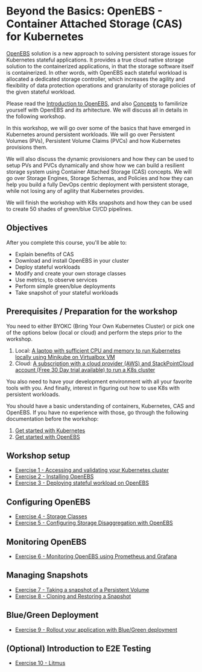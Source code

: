 # Beyond the Basics: OpenEBS - Container Attached Storage (CAS) for Kubernetes 
[OpenEBS](https://www.openebs.io) solution is a new approach to solving persistent storage issues for Kubernetes stateful applications. It provides a true cloud native storage solution to the containerized applications, in that the storage software itself is containerized. In other words, with OpenEBS each stateful workload is allocated a dedicated storage controller, which increases the agility and flexibility of data protection operations and granularity of storage policies of the given stateful workload.

Please read the [Introduction to OpenEBS](https://docs.openebs.io/docs/next/introduction.html), and also [Concepts](https://docs.openebs.io/docs/next/conceptscas.html) to familirize yourself with OpenEBS and its arhitecture. We will discuss all in details in the following workshop.

In this workshop, we will go over some of the basics that have emerged in Kubernetes around persistent workloads. We will go over Persistent Volumes (PVs), Persistent Volume Claims (PVCs) and how Kubernetes provisions them. 

We will also discuss the dynamic provisioners and how they can be used to setup PVs and PVCs dynamically and show how we can build a resilient storage system using Container Attached Storage (CAS) concepts. We will go over Storage Engines, Storage Schemas, and Policies and how they can help you build a fully DevOps centric deployment with persistent storage, while not losing any of agility that Kubernetes provides. 

We will finish the workshop with K8s snapshots and how they can be used to create 50 shades of green/blue CI/CD pipelines.


## Objectives
After you complete this course, you'll be able to: 
- Explain benefits of CAS
- Download and install OpenEBS in your cluster
- Deploy stateful workloads
- Modify and create your own storage classes 
- Use metrics, to observe services
- Perform simple green/blue deployments
- Take snapshot of your stateful workloads


## Prerequisites / Preparation for the workshop
You need to either BYOKC (Bring Your Own Kubernetes Cluster) or pick one of the options below (local or cloud) and perform the steps prior to the workshop.
1) Local: [A laptop with sufficient CPU and memory to run Kubernetes locally using Minikube on Virtualbox VM](preq/LOCAL.md)
2) Cloud: [A subscription with a cloud provider (AWS) and StackPointCloud account (Free 30 Day trial available) to run a K8s cluster](preq/CLOUD.md)

You also need to have your development environment with all your favorite tools with you. 
And finally, interest in figuring out how to use K8s with persistent workloads.

You should have a basic understanding of containers, Kubernetes, CAS and OpenEBS. If you have no experience with those, go through the following documentation before the workshop:
1. [Get started with Kubernetes](https://kubernetes.io/docs/tutorials/kubernetes-basics/)
2. [Get started with OpenEBS](https://docs.openebs.io/docs/next/introduction.html)


## Workshop setup
- [Exercise 1 - Accessing and validating your Kubernetes cluster](exercise-1/README.md)
- [Exercise 2 - Installing OpenEBS](exercise-2/README.md)
- [Exercise 3 - Deploying stateful workload on OpenEBS](exercise-3/README.md)

## Configuring OpenEBS
- [Exercise 4 - Storage Classes](exercise-4/README.md)
- [Exercise 5 - Configuring Storage Disaggregation with OpenEBS](exercise-5/README.md)

## Monitoring OpenEBS
- [Exercise 6 - Monitoring OpenEBS using Prometheus and Grafana](exercise-6/README.md)

## Managing Snapshots
- [Exercise 7 - Taking a snapshot of a Persistent Volume](exercise-7/README.md)
- [Exercise 8 - Cloning and Restoring a Snapshot](exercise-8/README.md)

## Blue/Green Deployment
- [Exercise 9 - Rollout your application with Blue/Green deployment](exercise-9/README.md)

## (Optional) Introduction to E2E Testing
- [Exercise 10 - Litmus](exercise-10/README.md)
